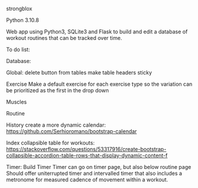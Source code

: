 strongblox

Python 3.10.8


Web app using Python3, SQLite3 and Flask to build and edit a database of workout routines that can be tracked over time.  

To do list:

Database:
    <!-- Update Exercise table so columns are correct (will need to re-run python) -->
    <!-- Equipment name should be set to "NOT NULL" - check for others like Muscles -->

Global:
    <!-- improve where footer sits -->
    delete button from tables
    make table headers sticky
    <!-- drop down tables have text to select -->
    <!-- drop down tables are dynamic and filter for the next drop down -->

Exercise
    <!-- make the add button on exercises functional -->
    Make a default exercise for each exercise type so the variation can be prioritized as the first in the drop down

Muscles
    <!-- make the add botton on muscles functional -->

Routine
    <!-- make dropdown in routine to select exercise and variation as one -->
    <!-- once exercises are selected, add to routine and make table text editable -->
    <!-- create a routine in python and then store the routine when marked complete in history database -->
    <!-- Make placeholder data dynamic, so it shows the last sets, reps, weight and notes -->
    <!-- Add row button -->

History
    <!-- show history on page -->
    create a more dynamic calendar: https://github.com/Serhioromano/bootstrap-calendar

Index
    <!-- show last 30 entries of exercises -->
    collapsible table for workouts:
        https://stackoverflow.com/questions/53317916/create-bootstrap-collapsible-accordion-table-rows-that-display-dynamic-content-f

Timer:
    Build Timer
    Timer can go on timer page, but also below routine page
    Should offer uniterrupted timer and intervalled timer that also includes a metronome for measured cadence of movement within a workout.  

